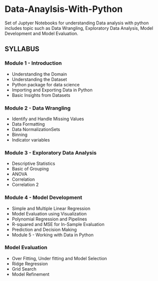 # Data-Anaylsis-With-Python
Set of Juptyer Notebooks for understanding Data analysis with python includes topic such as Data Wrangling, Exploratory Data Analysis,  Model Development and Model Evaluation.

## SYLLABUS

### Module 1 - Introduction
- Understanding the Domain
- Understanding the  Dataset
- Python package for data science
- Importing and Exporting Data in Python
- Basic Insights from Datasets

### Module 2 - Data Wrangling
- Identify and Handle Missing Values
- Data Formatting
- Data NormalizationSets
- Binning
- Indicator variables

### Module 3 -  Exploratory Data Analysis
- Descriptive Statistics
- Basic of Grouping
- ANOVA
- Correlation
- Correlation 2

### Module 4 - Model Development
- Simple and Multiple Linear Regression
- Model Evaluation using Visualization
- Polynomial Regression and Pipelines
- R-squared and MSE for In-Sample Evaluation
- Prediction and Decision Making
- Module 5 - Working with Data in Python

### Model  Evaluation    
- Over Fitting, Under fitting and Model Selection 
- Ridge Regression
- Grid Search 
- Model Refinement 
